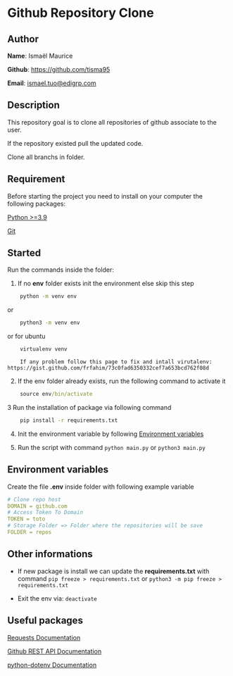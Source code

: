 # Github Repository Clone

## Author

**Name**: Ismaël Maurice

**Github**: https://github.com/tisma95

**Email**: ismael.tuo@edigrp.com <br>

## Description

This repository goal is to clone all repositories of github associate to the user.

If the repository existed pull the updated code.

Clone all branchs in folder.

## Requirement

Before starting the project you need to install on your computer the following packages:

[Python >=3.9](https://www.python.org/downloads/)

[Git](https://git-scm.com/book/en/v2/Getting-Started-Installing-Git)


## Started

Run the commands inside the folder:

1. If no **env** folder exists init the environment else skip this step
```cmd
    python -m venv env
```
or
```cmd
    python3 -m venv env
```
or for ubuntu
```cmd
    virtualenv venv
```

```node
    If any problem follow this page to fix and intall virutalenv: https://gist.github.com/frfahim/73c0fad6350332cef7a653bcd762f08d
```

2. If the env folder already exists, run the following command to activate it
```cmd
    source env/bin/activate
```

3 Run the installation of package via following command
```cmd
    pip install -r requirements.txt
```

4. Init the environment variable by following [Environment variables](#environment-variables)

5. Run the script with command `python main.py` or `python3 main.py`

## Environment variables ##

Create the file **.env** inside folder with following example variable

```yaml
# Clone repo host
DOMAIN = github.com
# Access Token To Domain
TOKEN = toto
# Storage Folder => Folder where the repositories will be save
FOLDER = repos
```

## Other informations

+ If new package is install we can update the **requirements.txt** with command `pip freeze > requirements.txt` or `python3 -m pip freeze > requirements.txt`

+ Exit the env via: `deactivate`


## Useful packages

[Requests Documentation](https://requests.readthedocs.io/en/latest/user/quickstart/)

[Github REST API Documentation](https://docs.github.com/en/rest?apiVersion=2022-11-28)

[python-dotenv Documentation](https://pypi.org/project/python-dotenv/)
